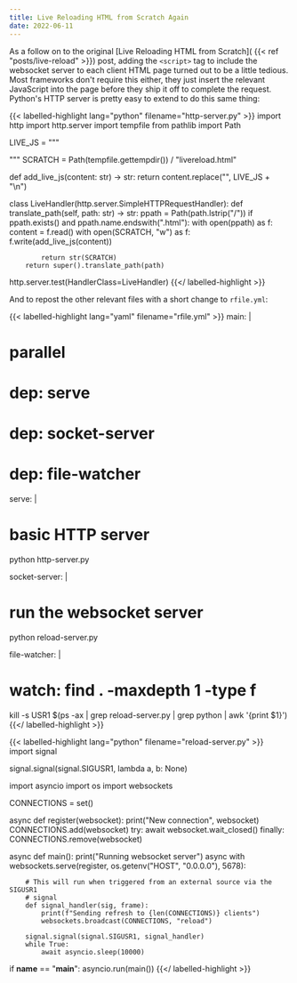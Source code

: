 ```yaml
---
title: Live Reloading HTML from Scratch Again
date: 2022-06-11
---
```


As a follow on to the original [Live Reloading HTML from Scratch]( {{< ref "posts/live-reload" >}}) post, adding the `<script>` tag to include the websocket server to each client HTML page turned out to be a little tedious. Most frameworks don't require this either, they just insert the relevant JavaScript into the page before they ship it off to complete the request. Python's HTTP server is pretty easy to extend to do this same thing:




{{< labelled-highlight lang="python" filename="http-server.py" >}}
import http
import http.server
import tempfile
from pathlib import Path

LIVE_JS = """
<script>
const host = `${window.location.protocol}//${window.location.hostname}`;
const socketUrl = `ws://${window.location.hostname}:5678`;
const webSocket = new WebSocket(socketUrl);

webSocket.onmessage = () => {
window.location.reload();
};
</script>
"""
SCRATCH = Path(tempfile.gettempdir()) / "livereload.html"


def add_live_js(content: str) -> str:
    return content.replace("</body>", LIVE_JS + "\n</body>")


class LiveHandler(http.server.SimpleHTTPRequestHandler):
    def translate_path(self, path: str) -> str:
        ppath = Path(path.lstrip("/"))
        if ppath.exists() and ppath.name.endswith(".html"):
            with open(ppath) as f:
                content = f.read()
            with open(SCRATCH, "w") as f:
                f.write(add_live_js(content))

            return str(SCRATCH)
        return super().translate_path(path)


http.server.test(HandlerClass=LiveHandler)
{{</ labelled-highlight >}}

And to repost the other relevant files with a short change to `rfile.yml`:

{{< labelled-highlight lang="yaml" filename="rfile.yml" >}}
main: |
  # parallel
  # dep: serve
  # dep: socket-server
  # dep: file-watcher

serve: |
  # basic HTTP server
  python http-server.py

socket-server: |
  # run the websocket server
  python reload-server.py

file-watcher: |
  # watch: find . -maxdepth 1 -type f
  kill -s USR1 $(ps -ax | grep reload-server.py | grep python | awk '{print $1}')
{{</ labelled-highlight >}}

{{< labelled-highlight lang="python" filename="reload-server.py" >}}
import signal

signal.signal(signal.SIGUSR1, lambda a, b: None)

import asyncio
import os
import websockets


CONNECTIONS = set()


async def register(websocket):
    print("New connection", websocket)
    CONNECTIONS.add(websocket)
    try:
        await websocket.wait_closed()
    finally:
        CONNECTIONS.remove(websocket)


async def main():
    print("Running websocket server")
    async with websockets.serve(register, os.getenv("HOST", "0.0.0.0"), 5678):

        # This will run when triggered from an external source via the SIGUSR1
        # signal
        def signal_handler(sig, frame):
            print(f"Sending refresh to {len(CONNECTIONS)} clients")
            websockets.broadcast(CONNECTIONS, "reload")

        signal.signal(signal.SIGUSR1, signal_handler)
        while True:
            await asyncio.sleep(10000)


if __name__ == "__main__":
    asyncio.run(main())
{{</ labelled-highlight >}}
